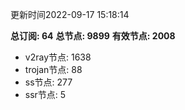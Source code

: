更新时间2022-09-17 15:18:14

**总订阅: 64**
**总节点: 9899**
**有效节点: 2008**
- v2ray节点: 1638
- trojan节点: 88
- ss节点: 277
- ssr节点: 5
